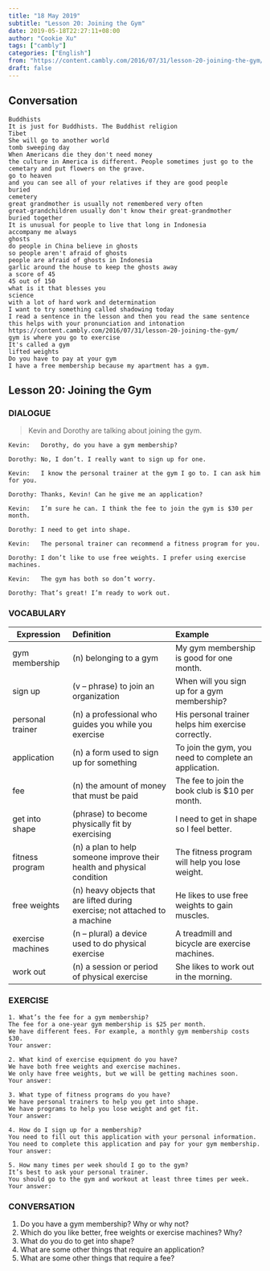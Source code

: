 ```yaml
---
title: "18 May 2019"
subtitle: "Lesson 20: Joining the Gym"
date: 2019-05-18T22:27:11+08:00
author: "Cookie Xu"
tags: ["cambly"]
categories: ["English"]
from: "https://content.cambly.com/2016/07/31/lesson-20-joining-the-gym/"
draft: false
---
```


## Conversation

```
Buddhists 
It is just for Buddhists. The Buddhist religion 
Tibet 
She will go to another world 
tomb sweeping day 
When Americans die they don't need money 
the culture in America is different. People sometimes just go to the cemetary and put flowers on the grave. 
go to heaven 
and you can see all of your relatives if they are good people 
buried 
cemetery 
great grandmother is usually not remembered very often 
great-grandchildren usually don't know their great-grandmother 
buried together 
It is unusual for people to live that long in Indonesia 
accompany me always 
ghosts 
do people in China believe in ghosts 
so people aren't afraid of ghosts 
people are afraid of ghosts in Indonesia 
garlic around the house to keep the ghosts away 
a score of 45 
45 out of 150 
what is it that blesses you 
science 
with a lot of hard work and determination 
I want to try something called shadowing today 
I read a sentence in the lesson and then you read the same sentence 
this helps with your pronunciation and intonation 
https://content.cambly.com/2016/07/31/lesson-20-joining-the-gym/ 
gym is where you go to exercise 
It's called a gym 
lifted weights 
Do you have to pay at your gym 
I have a free membership because my apartment has a gym. 
```


## Lesson 20: Joining the Gym

### DIALOGUE

> Kevin and Dorothy are talking about joining the gym.
  
```
Kevin:   Dorothy, do you have a gym membership?

Dorothy: No, I don’t. I really want to sign up for one.

Kevin:   I know the personal trainer at the gym I go to. I can ask him for you.

Dorothy: Thanks, Kevin! Can he give me an application?

Kevin:   I’m sure he can. I think the fee to join the gym is $30 per month.

Dorothy: I need to get into shape.

Kevin:   The personal trainer can recommend a fitness program for you.

Dorothy: I don’t like to use free weights. I prefer using exercise machines.

Kevin:   The gym has both so don’t worry.

Dorothy: That’s great! I’m ready to work out.
```


### VOCABULARY

|  Expression   |      Definition      |  Example |
|------------| :----------------|:--------|
|gym membership|(n) belonging to a gym|My gym membership is good for one month.|
|sign up|(v – phrase) to join an organization|When will you sign up for a gym membership?|
|personal trainer|(n) a professional who guides you while you exercise|His personal trainer helps him exercise correctly.|
|application|(n) a form used to sign up for something|To join the gym, you need to complete an application.|
|fee|(n) the amount of money that must be paid|The fee to join the book club is $10 per month.|
|get into shape|(phrase) to become physically fit by exercising|I need to get in shape so I feel better.|
|fitness program|(n) a plan to help someone improve their health and physical condition|The fitness program will help you lose weight.|
|free weights|(n) heavy objects that are lifted during exercise; not attached to a machine|He likes to use free weights to gain muscles.|
|exercise machines|(n – plural) a device used to do physical exercise|A treadmill and bicycle are exercise machines.|
|work out|(n) a session or period of physical exercise|She likes to work out in the morning.|

### EXERCISE

```
1. What’s the fee for a gym membership?
The fee for a one-year gym membership is $25 per month.
We have different fees. For example, a monthly gym membership costs $30.
Your answer:

2. What kind of exercise equipment do you have?
We have both free weights and exercise machines.
We only have free weights, but we will be getting machines soon.
Your answer:

3. What type of fitness programs do you have?
We have personal trainers to help you get into shape.
We have programs to help you lose weight and get fit.
Your answer:

4. How do I sign up for a membership?
You need to fill out this application with your personal information.
You need to complete this application and pay for your gym membership.
Your answer:

5. How many times per week should I go to the gym?
It’s best to ask your personal trainer.
You should go to the gym and workout at least three times per week.
Your answer:
```


### CONVERSATION

1. Do you have a gym membership? Why or why not?
2. Which do you like better, free weights or exercise machines? Why?
3. What do you do to get into shape?
4. What are some other things that require an application?
5. What are some other things that require a fee?